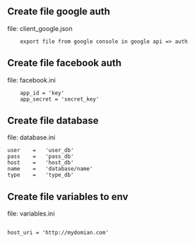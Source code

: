 ## Create file google auth

file: client_google.json

```
    export file from google console in google api => auth
```

## Create file facebook auth
file: facebook.ini
```
    app_id = 'key'
    app_secret = 'secret_key'
```

## Create file database

file: database.ini

```
user    =   'user_db'
pass    =   'pass_db'
host    =   'host_db'
name    =   'database/name'
type    =   'type_db'  

```

## Create file variables to env

file: variables.ini

```

host_uri = 'http://mydomian.com'

```
